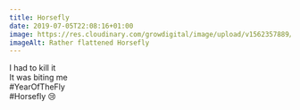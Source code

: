 ```yaml
---
title: Horsefly
date: 2019-07-05T22:08:16+01:00
image: https://res.cloudinary.com/growdigital/image/upload/v1562357889/horsefly-E7D2BD5A.jpg
imageAlt: Rather flattened Horsefly
---
```


I had to kill it  
It was biting me  
\#YearOfTheFly  
\#Horsefly
😢
